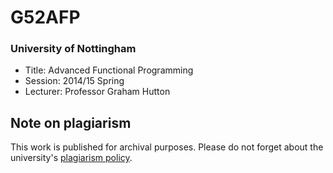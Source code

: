 # G52AFP
### University of Nottingham
* Title: Advanced Functional Programming
* Session: 2014/15 Spring
* Lecturer: Professor Graham Hutton


## Note on plagiarism
This work is published for archival purposes. Please do not forget about the university's [plagiarism policy](https://www.nottingham.ac.uk/studyingeffectively/writing/plagiarism/index.aspx).
